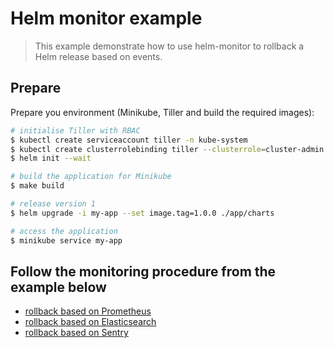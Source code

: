 Helm monitor example
====================

> This example demonstrate how to use helm-monitor to rollback a Helm release
based on events.

## Prepare

Prepare you environment (Minikube, Tiller and build the required images):

```bash
# initialise Tiller with RBAC
$ kubectl create serviceaccount tiller -n kube-system
$ kubectl create clusterrolebinding tiller --clusterrole=cluster-admin --serviceaccount=kube-system:tiller
$ helm init --wait

# build the application for Minikube
$ make build

# release version 1
$ helm upgrade -i my-app --set image.tag=1.0.0 ./app/charts

# access the application
$ minikube service my-app
```

## Follow the monitoring procedure from the example below

- [rollback based on Prometheus](prometheus.md)
- [rollback based on Elasticsearch](elasticsearch.md)
- [rollback based on Sentry](sentry.md)
